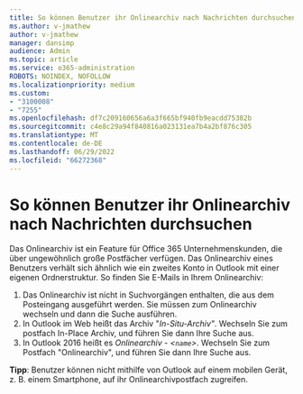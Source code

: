 ```yaml
---
title: So können Benutzer ihr Onlinearchiv nach Nachrichten durchsuchen
ms.author: v-jmathew
author: v-jmathew
manager: dansimp
audience: Admin
ms.topic: article
ms.service: o365-administration
ROBOTS: NOINDEX, NOFOLLOW
ms.localizationpriority: medium
ms.custom:
- "3100008"
- "7255"
ms.openlocfilehash: df7c209160656a6a3f665bf940fb9eacdd75382b
ms.sourcegitcommit: c4e8c29a94f840816a023131ea7b4a2bf876c305
ms.translationtype: MT
ms.contentlocale: de-DE
ms.lasthandoff: 06/29/2022
ms.locfileid: "66272368"
---
```

# <a name="how-users-can-search-their-online-archive-for-messages"></a>So können Benutzer ihr Onlinearchiv nach Nachrichten durchsuchen

Das Onlinearchiv ist ein Feature für Office 365 Unternehmenskunden, die über ungewöhnlich große Postfächer verfügen. Das Onlinearchiv eines Benutzers verhält sich ähnlich wie ein zweites Konto in Outlook mit einer eigenen Ordnerstruktur. So finden Sie E-Mails in Ihrem Onlinearchiv:

1. Das Onlinearchiv ist nicht in Suchvorgängen enthalten, die aus dem Posteingang ausgeführt werden. Sie müssen zum Onlinearchiv wechseln und dann die Suche ausführen.
2. In Outlook im Web heißt das Archiv "*In-Situ-Archiv"*. Wechseln Sie zum postfach In-Place Archiv, und führen Sie dann Ihre Suche aus.
3. In Outlook 2016 heißt es *Onlinearchiv - <`name`>*. Wechseln Sie zum Postfach "Onlinearchiv", und führen Sie dann Ihre Suche aus.

**Tipp**: Benutzer können nicht mithilfe von Outlook auf einem mobilen Gerät, z. B. einem Smartphone, auf ihr Onlinearchivpostfach zugreifen.
